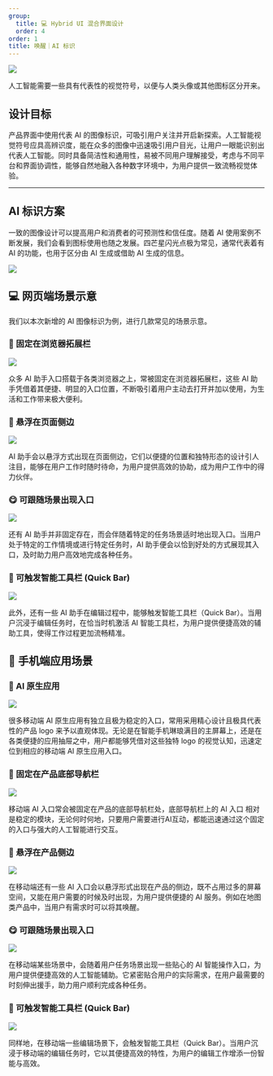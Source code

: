 ```yaml
---
group:
  title: 💻 Hybrid UI 混合界面设计
  order: 4
order: 1
title: 唤醒｜AI 标识
---
```


![](https://mdn.alipayobjects.com/huamei_iwk9zp/afts/img/A*qCaWR6G8J4oAAAAAAAAAAAAADgCCAQ/fmt.webp)

人工智能需要一些具有代表性的视觉符号，以便与人类头像或其他图标区分开来。

## 设计目标

产品界面中使用代表 AI 的图像标识，可吸引用户关注并开启新探索。人工智能视觉符号应具高辨识度，能在众多的图像中迅速吸引用户目光，让用户一眼能识别出代表人工智能。同时具备简洁性和通用性，易被不同用户理解接受，考虑与不同平台和界面协调性，能够自然地融入各种数字环境中，为用户提供一致流畅视觉体验。

---

## AI 标识方案

一致的图像设计可以提高用户和消费者的可预测性和信任度。随着 AI 使用案例不断发展，我们会看到图标使用也随之发展。四芒星闪光点极为常见，通常代表着有 AI 的功能，也用于区分由 AI 生成或借助 AI 生成的信息。

![](https://mdn.alipayobjects.com/huamei_iwk9zp/afts/img/A*2gfURKz5UPoAAAAAAAAAAAAADgCCAQ/fmt.webp)

## 💻 网页端场景示意

我们以本次新增的 AI 图像标识为例，进行几款常见的场景示意。

### 📌 固定在浏览器拓展栏

<ImagePreview>
<img class="preview-img no-padding" src="https://mdn.alipayobjects.com/huamei_iwk9zp/afts/img/A*xUwtTb1jvA4AAAAAAAAAAAAADgCCAQ/fmt.webp">
</ImagePreview>

众多 AI 助手入口搭载于各类浏览器之上，常被固定在浏览器拓展栏，这些 AI 助手凭借着其便捷、明显的入口位置，不断吸引着用户主动去打开并加以使用，为生活和工作带来极大便利。

### 🍃 悬浮在页面侧边

<ImagePreview>
<img class="preview-img no-padding" src="https://mdn.alipayobjects.com/huamei_iwk9zp/afts/img/A*UqW4QrzMeWoAAAAAAAAAAAAADgCCAQ/fmt.webp">
</ImagePreview>

AI 助手会以悬浮方式出现在页面侧边，它们以便捷的位置和独特形态的设计引人注目，能够在用户工作时随时待命，为用户提供高效的协助，成为用户工作中的得力伙伴。

### 😋 可跟随场景出现入口

<ImagePreview>
<img class="preview-img no-padding" src="https://mdn.alipayobjects.com/huamei_iwk9zp/afts/img/A*GBHEQpizsHIAAAAAAAAAAAAADgCCAQ/fmt.webp">
</ImagePreview>

还有 AI 助手并非固定存在，而会伴随着特定的任务场景适时地出现入口。当用户处于特定的工作情境或进行特定任务时，AI 助手便会以恰到好处的方式展现其入口，及时助力用户高效地完成各种任务。

### 👋 可触发智能工具栏 (Quick Bar)

<ImagePreview>
<img class="preview-img no-padding" src="https://mdn.alipayobjects.com/huamei_iwk9zp/afts/img/A*WTtjQJzj2-QAAAAAAAAAAAAADgCCAQ/fmt.webp">
</ImagePreview>

此外，还有一些 AI 助手在编辑过程中，能够触发智能工具栏（Quick Bar）。当用户沉浸于编辑任务时，在恰当时机激活 AI 智能工具栏，为用户提供便捷高效的辅助工具，使得工作过程更加流畅精准。

## 📱 手机端应用场景

### 🤖 AI 原生应用

<ImagePreview>
<img class="preview-img no-padding" src="https://mdn.alipayobjects.com/huamei_iwk9zp/afts/img/A*NN3UQZAowX8AAAAAAAAAAAAADgCCAQ/fmt.webp">
</ImagePreview>

很多移动端 AI 原生应用有独立且极为稳定的入口，常用采用精心设计且极具代表性的产品 logo 来予以直观体现。无论是在智能手机琳琅满目的主屏幕上，还是在各类便捷的应用抽屉之中，用户都能够凭借对这些独特 logo 的视觉认知，迅速定位到相应的移动端 AI 原生应用入口。

### 📌 固定在产品底部导航栏

<ImagePreview>
<img class="preview-img no-padding" src="https://mdn.alipayobjects.com/huamei_iwk9zp/afts/img/A*8pXySLYwzbMAAAAAAAAAAAAADgCCAQ/fmt.webp">
</ImagePreview>

移动端 AI 入口常会被固定在产品的底部导航栏处，底部导航栏上的 AI 入口 相对是稳定的模块，无论何时何地，只要用户需要进行AI互动，都能迅速通过这个固定的入口与强大的人工智能进行交互。

### 🍃 悬浮在产品侧边

<ImagePreview>
<img class="preview-img no-padding" src="https://mdn.alipayobjects.com/huamei_iwk9zp/afts/img/A*k09gQIBak5cAAAAAAAAAAAAADgCCAQ/fmt.webp">
</ImagePreview>

在移动端还有一些 AI 入口会以悬浮形式出现在产品的侧边，既不占用过多的屏幕空间，又能在用户需要的时候及时出现，为用户提供便捷的 AI 服务。例如在地图类产品中，当用户有需求时可以将其唤醒。

### 😋 可跟随场景出现入口

<ImagePreview>
<img class="preview-img no-padding" src="https://mdn.alipayobjects.com/huamei_iwk9zp/afts/img/A*0zDSSrXdP-IAAAAAAAAAAAAADgCCAQ/fmt.webp">
</ImagePreview>

在移动端某些场景中，会随着用户任务场景出现一些贴心的 AI 智能操作入口，为用户提供便捷高效的人工智能辅助。它紧密贴合用户的实际需求，在用户最需要的时刻伸出援手，助力用户顺利完成各种任务。

### 👋 可触发智能工具栏 (Quick Bar)

<ImagePreview>
<img class="preview-img no-padding" src="https://mdn.alipayobjects.com/huamei_iwk9zp/afts/img/A*KAtAQ7-XntIAAAAAAAAAAAAADgCCAQ/fmt.webp">
</ImagePreview>

同样地，在移动端一些编辑场景下，会触发智能工具栏（Quick Bar）。当用户沉浸于移动端的编辑任务时，它以其便捷高效的特性，为用户的编辑工作增添一份智能与高效。

<br />
